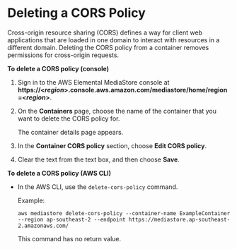 # Deleting a CORS Policy<a name="cors-policy-deleting"></a>

Cross\-origin resource sharing \(CORS\) defines a way for client web applications that are loaded in one domain to interact with resources in a different domain\. Deleting the CORS policy from a container removes permissions for cross\-origin requests\.

**To delete a CORS policy \(console\)**

1. Sign in to the AWS Elemental MediaStore console at **https://<*region*>\.console\.aws\.amazon\.com/mediastore/home/region=<*region*>**\.

1. On the **Containers** page, choose the name of the container that you want to delete the CORS policy for\.

   The container details page appears\. 

1. In the **Container CORS policy** section, choose **Edit CORS policy**\.

1. Clear the text from the text box, and then choose **Save**\.

**To delete a CORS policy \(AWS CLI\)**

+ In the AWS CLI, use the `delete-cors-policy` command\.

  Example:

  ```
  aws mediastore delete-cors-policy --container-name ExampleContainer --region ap-southeast-2 --endpoint https://mediastore.ap-southeast-2.amazonaws.com/
  ```

  This command has no return value\.